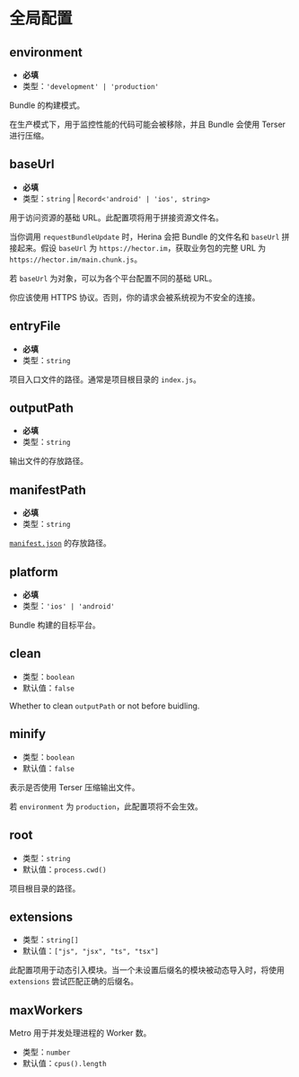 # 全局配置

## environment

- **必填**
- 类型：`'development' | 'production'`

Bundle 的构建模式。

在生产模式下，用于监控性能的代码可能会被移除，并且 Bundle 会使用 Terser 进行压缩。

## baseUrl

- **必填**
- 类型：`string` | `Record<'android' | 'ios', string>`

用于访问资源的基础 URL。此配置项将用于拼接资源文件名。

当你调用 `requestBundleUpdate` 时，Herina 会把 Bundle 的文件名和 `baseUrl` 拼接起来。假设 `baseUrl` 为 `https://hector.im`，获取业务包的完整 URL 为 `https://hector.im/main.chunk.js`。

若 `baseUrl` 为对象，可以为各个平台配置不同的基础 URL。

你应该使用 HTTPS 协议。否则，你的请求会被系统视为不安全的连接。

## entryFile

- **必填**
- 类型：`string`

项目入口文件的路径。通常是项目根目录的 `index.js`。

## outputPath

- **必填**
- 类型：`string`

输出文件的存放路径。

## manifestPath

- **必填**
- 类型：`string`

[`manifest.json`](/zh-cn/guide/concepts.html#manifest-json) 的存放路径。

## platform

- **必填**
- 类型：`'ios' | 'android'`

Bundle 构建的目标平台。

## clean

- 类型：`boolean`
- 默认值：`false`

Whether to clean `outputPath` or not before buidling.

## minify

- 类型：`boolean`
- 默认值：`false`

表示是否使用 Terser 压缩输出文件。

若 `environment` 为 `production`，此配置项将不会生效。

## root

- 类型：`string`
- 默认值：`process.cwd()`

项目根目录的路径。

## extensions

- 类型：`string[]`
- 默认值：`["js", "jsx", "ts", "tsx"]`

此配置项用于动态引入模块。当一个未设置后缀名的模块被动态导入时，将使用 `extensions` 尝试匹配正确的后缀名。

## maxWorkers

Metro 用于并发处理进程的 Worker 数。

- 类型：`number`
- 默认值：`cpus().length`
